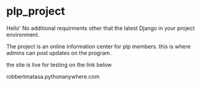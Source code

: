 # plp_project

Hello'
No additional requirments other that the latest Django in your project environment.

The project is an online information center for plp members.
this is where admins can post updates on the program.

the site is live for testing on the link below

robbertmatasa.pythonanywhere.com
